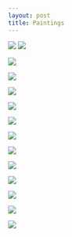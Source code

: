 ```yaml
---
layout: post
title: Paintings
---
```

![](https://kyragunluk.github.io/images/paint1.png)
![](https://kyragunluk.github.io/images/paint3.jpg)









![](https://kyragunluk.github.io/images/paint2.jpg)













![](https://kyragunluk.github.io/images/paint4.jpg)










![](https://kyragunluk.github.io/images/paint5.jpg)










![](https://kyragunluk.github.io/images/paint5.5.png)










![](https://kyragunluk.github.io/images/paint6.jpg)










![](https://kyragunluk.github.io/images/paint7.png)










![](https://kyragunluk.github.io/images/paint8.jpg)











![](https://kyragunluk.github.io/images/paint9.jpg)










![](https://kyragunluk.github.io/images/paint10.jpg)










![](https://kyragunluk.github.io/images/paint11.jpg)










![](https://kyragunluk.github.io/images/paint12.png)











![](https://kyragunluk.github.io/images/paint13.png)





















